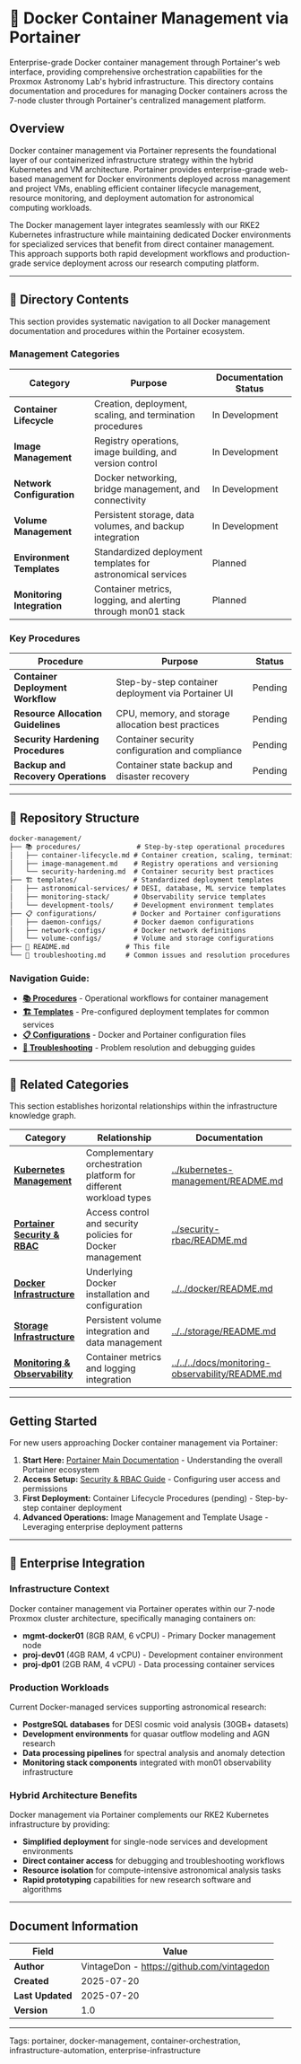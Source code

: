 <!--
---
title: "Docker Container Management via Portainer"
description: "Enterprise Docker container orchestration and management through Portainer's web interface within the Proxmox Astronomy Lab hybrid infrastructure"
author: "VintageDon - https://github.com/vintagedon"
ai_contributor: "Claude Sonnet 4"
date: "2025-07-20"
version: "1.0"
status: "Published"
tags:
- type: [directory-overview/infrastructure-management/container-orchestration]
- domain: [docker-management/container-orchestration/infrastructure-automation]
- tech: [portainer/docker/container-runtime/web-interface]
- phase: [phase-2]
related_documents:
- "[Portainer Main](../README.md)"
- "[Infrastructure Overview](../../README.md)"
- "[Docker Infrastructure](../../docker/README.md)"
---
-->

# 🐳 **Docker Container Management via Portainer**

Enterprise-grade Docker container management through Portainer's web interface, providing comprehensive orchestration capabilities for the Proxmox Astronomy Lab's hybrid infrastructure. This directory contains documentation and procedures for managing Docker containers across the 7-node cluster through Portainer's centralized management platform.

## **Overview**

Docker container management via Portainer represents the foundational layer of our containerized infrastructure strategy within the hybrid Kubernetes and VM architecture. Portainer provides enterprise-grade web-based management for Docker environments deployed across management and project VMs, enabling efficient container lifecycle management, resource monitoring, and deployment automation for astronomical computing workloads.

The Docker management layer integrates seamlessly with our RKE2 Kubernetes infrastructure while maintaining dedicated Docker environments for specialized services that benefit from direct container management. This approach supports both rapid development workflows and production-grade service deployment across our research computing platform.

---

## **📂 Directory Contents**

This section provides systematic navigation to all Docker management documentation and procedures within the Portainer ecosystem.

### **Management Categories**

| **Category** | **Purpose** | **Documentation Status** |
|--------------|-------------|-------------------------|
| **Container Lifecycle** | Creation, deployment, scaling, and termination procedures | In Development |
| **Image Management** | Registry operations, image building, and version control | In Development |
| **Network Configuration** | Docker networking, bridge management, and connectivity | In Development |
| **Volume Management** | Persistent storage, data volumes, and backup integration | In Development |
| **Environment Templates** | Standardized deployment templates for astronomical services | Planned |
| **Monitoring Integration** | Container metrics, logging, and alerting through mon01 stack | Planned |

### **Key Procedures**

| **Procedure** | **Purpose** | **Status** |
|---------------|-------------|------------|
| **Container Deployment Workflow** | Step-by-step container deployment via Portainer UI | Pending |
| **Resource Allocation Guidelines** | CPU, memory, and storage allocation best practices | Pending |
| **Security Hardening Procedures** | Container security configuration and compliance | Pending |
| **Backup and Recovery Operations** | Container state backup and disaster recovery | Pending |

---

## **📁 Repository Structure**

``` markdown
docker-management/
├── 📚 procedures/              # Step-by-step operational procedures
│   ├── container-lifecycle.md # Container creation, scaling, termination
│   ├── image-management.md    # Registry operations and versioning
│   └── security-hardening.md  # Container security best practices
├── 🏗️ templates/              # Standardized deployment templates
│   ├── astronomical-services/ # DESI, database, ML service templates
│   ├── monitoring-stack/      # Observability service templates
│   └── development-tools/     # Development environment templates
├── 📋 configurations/         # Docker and Portainer configurations
│   ├── daemon-configs/        # Docker daemon configurations
│   ├── network-configs/       # Docker network definitions
│   └── volume-configs/        # Volume and storage configurations
├── 📝 README.md              # This file
└── 📄 troubleshooting.md     # Common issues and resolution procedures
```

### **Navigation Guide:**

- **[📚 Procedures](procedures/)** - Operational workflows for container management
- **[🏗️ Templates](templates/)** - Pre-configured deployment templates for common services
- **[📋 Configurations](configurations/)** - Docker and Portainer configuration files
- **[📄 Troubleshooting](troubleshooting.md)** - Problem resolution and debugging guides

---

## **🔗 Related Categories**

This section establishes horizontal relationships within the infrastructure knowledge graph.

| **Category** | **Relationship** | **Documentation** |
|--------------|------------------|-------------------|
| **[Kubernetes Management](../kubernetes-management/README.md)** | Complementary orchestration platform for different workload types | [../kubernetes-management/README.md](../kubernetes-management/README.md) |
| **[Portainer Security & RBAC](../security-rbac/README.md)** | Access control and security policies for Docker management | [../security-rbac/README.md](../security-rbac/README.md) |
| **[Docker Infrastructure](../../docker/README.md)** | Underlying Docker installation and configuration | [../../docker/README.md](../../docker/README.md) |
| **[Storage Infrastructure](../../storage/README.md)** | Persistent volume integration and data management | [../../storage/README.md](../../storage/README.md) |
| **[Monitoring & Observability](../../../docs/monitoring-observability/README.md)** | Container metrics and logging integration | [../../../docs/monitoring-observability/README.md](../../../docs/monitoring-observability/README.md) |

---

## **Getting Started**

For new users approaching Docker container management via Portainer:

1. **Start Here:** [Portainer Main Documentation](../README.md) - Understanding the overall Portainer ecosystem
2. **Access Setup:** [Security & RBAC Guide](../security-rbac/README.md) - Configuring user access and permissions
3. **First Deployment:** Container Lifecycle Procedures (pending) - Step-by-step container deployment
4. **Advanced Operations:** Image Management and Template Usage - Leveraging enterprise deployment patterns

---

## **🎯 Enterprise Integration**

### **Infrastructure Context**

Docker container management via Portainer operates within our 7-node Proxmox cluster architecture, specifically managing containers on:

- **mgmt-docker01** (8GB RAM, 6 vCPU) - Primary Docker management node
- **proj-dev01** (4GB RAM, 4 vCPU) - Development container environment
- **proj-dp01** (2GB RAM, 4 vCPU) - Data processing container services

### **Production Workloads**

Current Docker-managed services supporting astronomical research:

- **PostgreSQL databases** for DESI cosmic void analysis (30GB+ datasets)
- **Development environments** for quasar outflow modeling and AGN research  
- **Data processing pipelines** for spectral analysis and anomaly detection
- **Monitoring stack components** integrated with mon01 observability infrastructure

### **Hybrid Architecture Benefits**

Docker management via Portainer complements our RKE2 Kubernetes infrastructure by providing:

- **Simplified deployment** for single-node services and development environments
- **Direct container access** for debugging and troubleshooting workflows
- **Resource isolation** for compute-intensive astronomical analysis tasks
- **Rapid prototyping** capabilities for new research software and algorithms

---

## **Document Information**

| **Field** | **Value** |
|-----------|-----------|
| **Author** | VintageDon - <https://github.com/vintagedon> |
| **Created** | 2025-07-20 |
| **Last Updated** | 2025-07-20 |
| **Version** | 1.0 |

---
Tags: portainer, docker-management, container-orchestration, infrastructure-automation, enterprise-infrastructure
